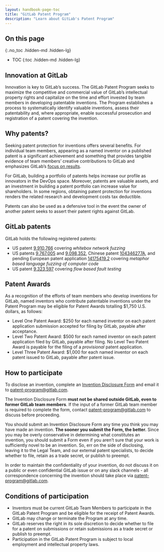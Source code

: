 ```yaml
---
layout: handbook-page-toc
title: "GitLab Patent Program"
description: "Learn about GitLab's Patent Program"
---
```


<link rel="stylesheet" type="text/css" href="/stylesheets/biztech.css" />

## On this page
{:.no_toc .hidden-md .hidden-lg}

- TOC
{:toc .hidden-md .hidden-lg}

## Innovation at GitLab

Innovation is key to GitLab’s success. The GitLab Patent Program seeks to maximize the competitive and commercial value of GitLab’s intellectual property rights and capitalize on the time and effort invested by team members in developing patentable inventions. The Program establishes a process to systematically identify valuable inventions, assess their patentability and, where appropriate, enable successful prosecution and registration of a patent covering the invention.

## Why patents?

Seeking patent protection for inventions offers several benefits. For individual team members, appearing as a named inventor on a published patent is a significant achievement and something that provides tangible evidence of team members’ creative contributions to GitLab and emphasizes GitLab’s [focus on results](https://about.gitlab.com/handbook/values/#results).

For GitLab, building a portfolio of patents helps increase our profile as innovators in the DevOps space. Moreover, patents are valuable assets, and an investment in building a patent portfolio can increase value for shareholders. In some regions, obtaining patent protection for inventions renders the related research and development costs tax deductible.

Patents can also be used as a defensive tool in the event the owner of another patent seeks to assert their patent rights against GitLab.

## GitLab patents
GitLab holds the following registered patents:
- US patent [9,910,766](https://patft.uspto.gov/netacgi/nph-Parser?Sect1=PTO2&Sect2=HITOFF&p=1&u=%2Fnetahtml%2FPTO%2Fsearch-bool.html&r=1&f=G&l=50&co1=AND&d=PTXT&s1=%22peach+fuzzer%22.ASNM.&OS=AN/%22peach+fuzzer%22&RS=AN/%22peach+fuzzer%22) covering _whitebox network fuzzing_
- US patents [9,767,005](https://patft.uspto.gov/netacgi/nph-Parser?Sect1=PTO2&Sect2=HITOFF&p=1&u=%2Fnetahtml%2FPTO%2Fsearch-bool.html&r=2&f=G&l=50&co1=AND&d=PTXT&s1=%22peach+fuzzer%22.ASNM.&OS=AN/%22peach+fuzzer%22&RS=AN/%22peach+fuzzer%22) and [9,098,352](https://patft.uspto.gov/netacgi/nph-Parser?Sect1=PTO2&Sect2=HITOFF&p=1&u=%2Fnetahtml%2FPTO%2Fsearch-bool.html&r=1&f=G&l=50&co1=AND&d=PTXT&s1=9098352.PN.&OS=PN/9098352&RS=PN/9098352), Chinese patent [104346277A](http://ensearch.cnipr.com.cn/sipo_EN/search/detail.do?method=view&parm=16b414c21a2f19d11b2c18401bcd1a5f183a19461ad91be11a601c4c07792e231f4c21ba22572195236c20482755275723ca24be2221222525702494250d26c0274025822c3f29092a7c29a02d6d2d6f28fa2ed62bd12c892f482c34330947932f5c2c0a2ac731b9333c316c366534e7318235ee337934f1360837f03747371b371a34e231bf38f13b04390c3e0d3f6f39ea3dc63c573d6d3e683e4c26d918c33ffe3c523c273e354334405c47c545774302408e4423458947b84688462d46a946c846aa436f47554bcc49784a2d), and pending European patent application [14175419.2](https://register.epo.org/espacenet/regviewer?AP=14175419&CY=EP&LG=en&DB=REG) covering _metaphor based language fuzzing of computer code_
- US patent [9,323,597](https://patft.uspto.gov/netacgi/nph-Parser?Sect1=PTO2&Sect2=HITOFF&p=1&u=%2Fnetahtml%2FPTO%2Fsearch-bool.html&r=3&f=G&l=50&co1=AND&d=PTXT&s1=%22peach+fuzzer%22.ASNM.&OS=AN/%22peach+fuzzer%22&RS=AN/%22peach+fuzzer%22) covering _flow based fault testing_

## Patent Awards

As a recognition of the efforts of team members who develop inventions for GitLab, named inventors who contribute patentable inventions under the Patent Program may be eligible for Patent Awards totalling $1,750 U.S. dollars, as follows:
- Level One Patent Award: $250 for each named inventor on each patent application submission accepted for filing by GitLab, payable after acceptance.
- Level Two Patent Award: $500 for each named inventor on each patent application filed by GitLab, payable after filing. No Level Two Patent Award is payable for the filing of a _provisional_ patent application.
- Level Three Patent Award: $1,000 for each named inventor on each patent issued to GitLab, payable after patent issue.


## How to participate

To disclose an invention, complete an [Invention Disclosure Form](https://docs.google.com/document/d/1BndxggJyA3aMdYav-ghNwpTdNcfgJcrHFRlT6u8KFD8/copy) and email it to [patent-program@gitlab.com](mailto:patent-program@gitlab.com).

The Invention Disclosure Form **must not be shared outside GitLab, even to former GitLab team members**. If the input of a former GitLab team member is required to complete the form, contact [patent-program@gitlab.com](mailto:patent-program@gitlab.com) to discuss before proceeding.

You should submit an Invention Disclosure Form any time you think you may have made an invention. **The sooner you submit the Form, the better.** Since you may be overly conservative in determining what constitutes an invention, you should submit a Form even if you aren’t sure that your work is sufficiently novel to be an invention. So, err on the side of disclosing, leaving it to the Legal Team, and our external patent specialists, to decide whether to file, retain as a trade secret, or publish to preempt.

In order to maintain the confidentiality of your invention, do not discuss it on a public or even confidential GitLab issue or on any slack channels - all correspondence concerning the invention should take place via [patent-program@gitlab.com](mailto:patent-program@gitlab.com).


## Conditions of participation

- Inventors must be current GitLab Team Members to participate in the GitLab Patent Program and be eligible for the receipt of Patent Awards.
- GitLab may change or terminate the Program at any time.
- GitLab reserves the right in its sole discretion to decide whether to file for a patent on submissions or retain submissions as a trade secret or publish to preempt.
- Participation in the GitLab Patent Program is subject to local employment and intellectual property laws.
